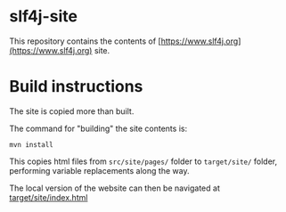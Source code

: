 # slf4j-site

This repository contains the contents of [https://www.slf4j.org](https://www.slf4j.org) site.

# Build instructions

The site is copied more than built.

The command for "building" the site contents is:

    mvn install

This copies html files from `src/site/pages/` folder to `target/site/` folder, performing variable replacements along the way.

The local version of the website can then be navigated at
[target/site/index.html](target/site/index.html)
